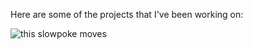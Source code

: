 Here are some of the projects that I've been working on:


<img scr="https://github.com/h2kh/Hong-Kong-neighborhood-clustering/blob/master/gif1.gif" title="this slowpoke moves" />
